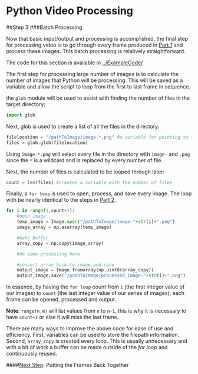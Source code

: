 # Python Video Processing
##Step 3
###Batch Processing

Now that basic input/output and processing is accomplished, the final step for processing video is to go through every frame produced in [Part 1](https://github.com/sabjorn/PythonVideoTutorial/blob/master/tutorial/Part1-SplitVideo.md) and process these images. This batch processing is relatively straightforward.


The code for this section is available in [../ExampleCode/](https://github.com/sabjorn/PythonVideoTutorial/blob/master/tutorial/Part2-BasicImageProcessing.md)

The first step for processing large number of images is to calculate the number of images that Python will be processing. This will be saved as a variable and allow the script to loop from the first to last frame in sequence.

the `glob` module will be used to assist with finding the number of files in the target directory:
```python
import glob
```

Next, glob is used to create a list of all the files in the directory:

```python
filelocation = "/pathToImage/image-*.png" #a variable for pointing to the files
files = glob.glob(filelocation)
```

Using `image-*.png` will select every file in the directory with `image-` and `.png` since the `*` is a wildcard and is replaced by every number of file.

Next, the number of files is calculated to be looped through later:

```python
count = len(files) #creates a variable with the number of files
```

Finally, a `for loop` is used to open, process, and save every image. The loop with be nearly identical to the steps in [Part 2](https://github.com/sabjorn/PythonVideoTutorial/blob/master/Tutorial/Part2-BasicImageProcessing.md).

```python
for i in range(1,count+1):
	#open image
	temp_image = Image.open("/pathToImage/image-"+str(i)+".png")
	image_array = np.asarray(temp_image)

	#make buffer
	array_copy = np.copy(image_array)

	#do some processing here

	#convert array back to image and save
	output_image = Image.fromarray(np.uint8(array_copy))
	output_image.save("/pathToImage/processed_image-"+str(i)+".png")
```

In essence, by having the `for loop` count from `1` (the first integer value of our images) to `count` (the last integer value of our series of images), each frame can be opened, processed and output.

**Note**: `range(n,m)` will list values from `n` to `n-1`, this is why it is necessary to have `count+1` or else it will miss the last frame.

There are many ways to improve the above code for ease of use and efficiency. First, variables can be used to store the filepath information. Second, `array_copy` is created every loop. This is usually unnecessary and with a bit of work a buffer can be made outside of the *for loop* and continuously reused.

####[Next Step](https://github.com/sabjorn/PythonVideoTutorial/blob/master/Tutorial/Part3-BatchProcessing.md): Putting the Frames Back Together
